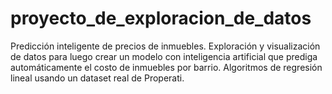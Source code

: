 # proyecto_de_exploracion_de_datos
Predicción inteligente de precios de inmuebles. Exploración y visualización de datos para luego crear un modelo con inteligencia artificial que prediga automáticamente el costo de inmuebles por barrio. Algoritmos de regresión lineal usando un dataset real de Properati.
